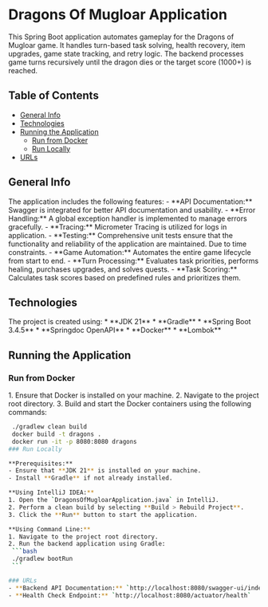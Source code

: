 # Dragons Of Mugloar Application

This Spring Boot application automates gameplay for the Dragons of Mugloar game. It handles turn-based task solving,
health recovery, item upgrades, game state tracking, and retry logic. The backend processes game turns recursively until 
the dragon dies or the target score (1000+) is reached.

## Table of Contents
* [General Info](#general-info)
* [Technologies](#technologies)
* [Running the Application](#running-the-application)
    * [Run from Docker](#run-from-docker)
    * [Run Locally](#run-locally)
* [URLs](#urls)

<h2 id="general-info">General Info</h2>
The application includes the following features:
- **API Documentation:** Swagger is integrated for better API documentation and usability.
- **Error Handling:** A global exception handler is implemented to manage errors gracefully.
- **Tracing:** Micrometer Tracing is utilized for logs in application.
- **Testing:** Comprehensive unit tests ensure that the functionality and reliability of the application are maintained. Due to time constraints.
- **Game Automation:** Automates the entire game lifecycle from start to end.
- **Turn Processing:** Evaluates task priorities, performs healing, purchases upgrades, and solves quests.
- **Task Scoring:** Calculates task scores based on predefined rules and prioritizes them.


<h2 id="technologies">Technologies</h2>
The project is created using:
* **JDK 21**
* **Gradle**
* **Spring Boot 3.4.5**
* **Springdoc OpenAPI**
* **Docker**
* **Lombok**

<h2 id="running-the-application">Running the Application</h2>

<h3 id="run-from-docker">Run from Docker</h3>
1. Ensure that Docker is installed on your machine.
2. Navigate to the project root directory.
3. Build and start the Docker containers using the following commands:

   ```bash
    ./gradlew clean build
    docker build -t dragons .
    docker run -it -p 8080:8080 dragons
### Run Locally

**Prerequisites:**
- Ensure that **JDK 21** is installed on your machine.
- Install **Gradle** if not already installed.

**Using IntelliJ IDEA:**
1. Open the `DragonsOfMugloarApplication.java` in IntelliJ.
2. Perform a clean build by selecting **Build > Rebuild Project**.
3. Click the **Run** button to start the application.

**Using Command Line:**
1. Navigate to the project root directory.
2. Run the backend application using Gradle:
    ```bash
    ./gradlew bootRun
    ```

### URLs
- **Backend API Documentation:** `http://localhost:8080/swagger-ui/index.html`
- **Health Check Endpoint:** `http://localhost:8080/actuator/health`